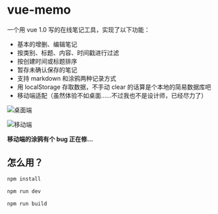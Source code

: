 # vue-memo

一个用 vue 1.0 写的在线笔记工具，实现了以下功能：
  - 基本的增删、编辑笔记
  - 按类别、标题、内容、时间戳进行过滤
  - 按创建时间或标题排序
  - 暂存未确认保存的笔记
  - 支持 markdown 和涂鸦两种记录方式
  - 用 localStorage 存取数据，不手动 clear 的话算是个本地的简易数据库吧
  - 移动端适配（虽然体验不如桌面……不过我也不是设计师，已经尽力了）
  
![桌面端](http://)

![移动端](http://)

**移动端的涂鸦有个 bug 正在修…**

## 怎么用？

``` bash
npm install

npm run dev

npm run build
```
